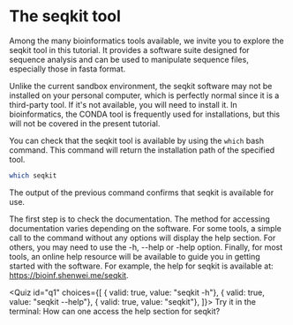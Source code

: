 <script>
import Quiz from "components/Quiz.svelte";
import Execute from "components/Execute.svelte";
</script>

# The seqkit tool

Among the many bioinformatics tools available, we invite you to explore the seqkit tool in this tutorial.  It provides a software suite designed for sequence analysis and can be used to manipulate sequence files, especially those in fasta format.

Unlike the current sandbox environment, the seqkit software may not be installed on your personal computer, which is perfectly normal since it is a third-party tool. If it's not available, you will need to install it. In bioinformatics, the CONDA tool is frequently used for installations, but this will not be covered in the present tutorial.

You can check that the seqkit tool is available by using the `which` bash command. This command will return the installation path of the specified tool.

```bash
which seqkit
```
The output of the previous command confirms that seqkit is available for use.


The first step is to check the documentation. The method for accessing documentation varies depending on the software. For some tools, a simple call to the command without any options will display the help section. For others, you may need to use the -h, --help or -help option. Finally, for most tools, an online help resource will be available to guide you in getting started with the software. For example, the help for seqkit is available at: https://bioinf.shenwei.me/seqkit.

<Quiz id="q1" choices={[
         { valid: true, value: "seqkit -h"},
         { valid: true, value: "seqkit --help"},
         { valid: true, value: "seqkit"},
]}>
        <span slot="prompt">
	Try it in the terminal: How can one access the help section for seqkit?
        </span>
</Quiz>


